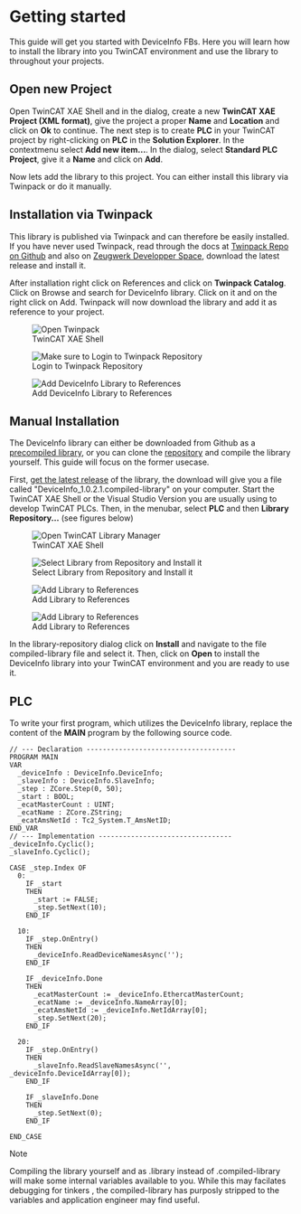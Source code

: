 # Getting started
This guide will get you started with DeviceInfo FBs. Here you will learn how to install the library into you TwinCAT environment and use the library to throughout your projects.

## Open new Project
Open TwinCAT XAE Shell and in the dialog, create a new **TwinCAT XAE Project (XML format)**, give the project a proper **Name** and **Location** and click on **Ok** to continue. The next step is to create **PLC** in your TwinCAT project by right-clicking on **PLC** in the **Solution Explorer**. In the contextmenu select **Add new item...**. In the dialog, select **Standard PLC Project**, give it a **Name** and click on **Add**.

Now lets add the library to this project. You can either install this library via Twinpack or do it manually.

## Installation via Twinpack
This library is published via Twinpack and can therefore be easily installed. If you have never used Twinpack, read through the docs at [Twinpack Repo on Github](https://github.com/Zeugwerk/Twinpack) and also on [Zeugwerk Developper Space](https://doc.zeugwerk.dev/userguide/twinpack/twinpack_quickstart.html), download the latest release and install it.

After installation right click on References and click on **Twinpack Catalog**. Click on Browse and search for DeviceInfo library. Click on it and on the right click on Add. Twinpack will now download the library and add it as reference to your project.

<div class="gallery">
  <div class="gallery-item">
    <figure>
      <img src="../images/open_twinpack.png" alt="Open Twinpack"/>
      <figcaption>TwinCAT XAE Shell</figcaption>
    </figure>
  </div>
  <div class="gallery-item">
    <figure>
      <img src="../images/login_to_twinpack_repository.png" alt="Make sure to Login to Twinpack Repository"/>
      <figcaption>Login to Twinpack Repository</figcaption>
    </figure>
  </div> 
  <div class="gallery-item">
    <figure>
      <img src="../images/add_library_to_references.png" alt="Add DeviceInfo Library to References"/>
      <figcaption>Add DeviceInfo Library to References</figcaption>
    </figure>
  </div>    
</div>

## Manual Installation
The DeviceInfo library can either be downloaded from Github as a [precompiled library](https://github.com/seehma/DeviceInfo/releases), or you can clone the [repository](https://github.com/seehma/DeviceInfo) and compile the library yourself. This guide will focus on the former usecase.

First, [get the latest release](todo) of the library, the download will give you a file called "DeviceInfo_1.0.2.1.compiled-library" on your computer. Start the TwinCAT XAE Shell or the Visual Studio Version you are usually using to develop TwinCAT PLCs. Then, in the menubar, select **PLC** and then **Library Repository...** (see figures below)

<div class="gallery">
  <div class="gallery-item">
    <figure>
      <img src="../images/open_library_manager.png" alt="Open TwinCAT Library Manager"/>
      <figcaption>TwinCAT XAE Shell</figcaption>
    </figure>
  </div>
  <div class="gallery-item">
    <figure>
      <img src="../images/select_library_and_install.png" alt="Select Library from Repository and Install it"/>
      <figcaption>Select Library from Repository and Install it</figcaption>
    </figure>
  </div>  
  <div class="gallery-item">
    <figure>
      <img src="../images/add_library_to_references_manual.png" alt="Add Library to References"/>
      <figcaption>Add Library to References</figcaption>
    </figure>
  </div>  
  <div class="gallery-item">
    <figure>
      <img src="../images/add_library_to_references_manual2.png" alt="Add Library to References"/>
      <figcaption>Add Library to References</figcaption>
    </figure>
  </div>    
</div>

In the library-repository dialog click on **Install** and navigate to the file compiled-library file and select it. Then, click on **Open** to install the DeviceInfo library into your TwinCAT environment and you are ready to use it.

## PLC
To write your first program, which utilizes the DeviceInfo library, replace the content of the **MAIN** program by the following source code.

```st
// --- Declaration -------------------------------------
PROGRAM MAIN
VAR
  _deviceInfo : DeviceInfo.DeviceInfo;
  _slaveInfo : DeviceInfo.SlaveInfo;
  _step : ZCore.Step(0, 50);
  _start : BOOL;
  _ecatMasterCount : UINT;
  _ecatName : ZCore.ZString;
  _ecatAmsNetId : Tc2_System.T_AmsNetID;
END_VAR
// --- Implementation ---------------------------------
_deviceInfo.Cyclic();
_slaveInfo.Cyclic();

CASE _step.Index OF
  0:
    IF _start 
    THEN 
      _start := FALSE;
      _step.SetNext(10);
    END_IF
    
  10:
    IF _step.OnEntry()
    THEN
      _deviceInfo.ReadDeviceNamesAsync('');
    END_IF

    IF _deviceInfo.Done 
    THEN
      _ecatMasterCount := _deviceInfo.EthercatMasterCount;
      _ecatName := _deviceInfo.NameArray[0];
      _ecatAmsNetId := _deviceInfo.NetIdArray[0];
      _step.SetNext(20);
    END_IF  
    
  20:
    IF _step.OnEntry()
    THEN
      _slaveInfo.ReadSlaveNamesAsync('', _deviceInfo.DeviceIdArray[0]);
    END_IF
    
    IF _slaveInfo.Done
    THEN
      _step.SetNext(0);
    END_IF
    
END_CASE
```

> [!NOTE]
> Compiling the library yourself and as .library instead of .compiled-library will make some internal variables available to you. While this may facilates debugging 
> for tinkers , the compiled-library has purposly stripped to the variables and application engineer may find useful.
